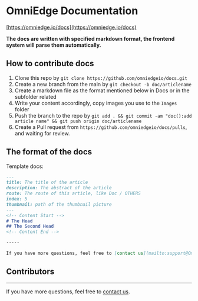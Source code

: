 # OmniEdge Documentation

[https://omniedge.io/docs](https://omniedge.io/docs)

**The docs are written with specified markdown format, the frontend system will parse them automatically.** 

## How to contribute docs

1. Clone this repo by `git clone https://github.com/omniedgeio/docs.git`
2. Create a new branch from the main by `git checkout -b doc/articlename`
3. Create a markdown file as the format mentioned below in Docs or in the subfolder related
4. Write your content accordingly, copy images you use to the `Images` folder
5. Push the branch to the repo by `git add . && git commit -am "doc():add article name" && git push origin doc/articlename`
6. Create a Pull request from `https://github.com/omniedgeio/docs/pulls`, and waiting for review. 


## The format of the docs

Template docs:

```markdown
---
title: The title of the article
description: The abstract of the article
route: The route of this article, like Doc / OTHERS
index: 5 
thumbnail: path of the thumbnail picture
---
<!-- Content Start -->
# The Head
## The Second Head
<!-- Content End -->

-----

If you have more questions, feel free to [contact us](mailto:support@OmniEdge.io).

```

## Contributors

-----

If you have more questions, feel free to [contact us](mailto:support@OmniEdge.io).
